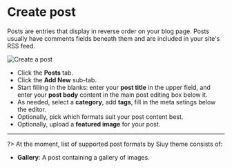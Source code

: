 # Create post

Posts are entries that display in reverse order on your blog page. Posts usually have comments fields beneath them and are included in your site's RSS feed.

![Create a post](img/create-post.jpg)

* Click the **Posts** tab.
* Click the **Add New** sub-tab.
* Start filling in the blanks: enter your **post title** in the upper field, and enter your **post body** content in the main post editing box below it.
* As needed, select a **category**, add **tags**, fill in the meta setings below the editor.
* Optionally, pick which formats suit your post content best.
* Optionally, upload a **featured image** for your post.

<hr/>

?> At the moment, list of supported post formats by Siuy theme consists of:

* **Gallery**: A post containing a gallery of images.
